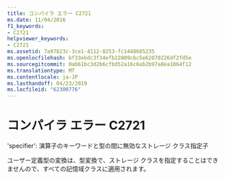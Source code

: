 ```yaml
---
title: コンパイラ エラー C2721
ms.date: 11/04/2016
f1_keywords:
- C2721
helpviewer_keywords:
- C2721
ms.assetid: 7a97823c-3ce1-4112-8253-fc1448685235
ms.openlocfilehash: bf33ebdc3f34efb22809cbc5e62070226df2fd5e
ms.sourcegitcommit: 0ab61bc3d2b6cfbd52a16c6ab2b97a8ea1864f12
ms.translationtype: MT
ms.contentlocale: ja-JP
ms.lasthandoff: 04/23/2019
ms.locfileid: "62300776"
---
```

# <a name="compiler-error-c2721"></a>コンパイラ エラー C2721

'specifier': 演算子のキーワードと型の間に無効なストレージ クラス指定子

ユーザー定義型の変換は、型変換で、ストレージ クラスを指定することはできませんので、すべての記憶域クラスに適用されます。